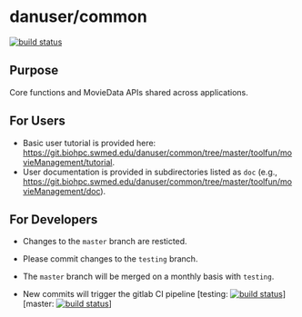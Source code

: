 # danuser/common
[![build status](https://git.biohpc.swmed.edu/danuser/common/badges/master/build.svg)](https://git.biohpc.swmed.edu/danuser/common/commits/master)

## Purpose
 Core functions and MovieData APIs shared across applications.

For Users
---------
+ Basic user tutorial is provided here: https://git.biohpc.swmed.edu/danuser/common/tree/master/toolfun/movieManagement/tutorial.
+ User documentation is provided in subdirectories listed as `doc` (e.g., https://git.biohpc.swmed.edu/danuser/common/tree/master/toolfun/movieManagement/doc).

For Developers
--------------
+ Changes to the `master` branch are resticted.  
+ Please commit changes to the `testing` branch. 
+ The `master` branch will be merged on a monthly basis with `testing`.

+ New commits will trigger the gitlab CI pipeline [testing: [![build status](https://git.biohpc.swmed.edu/danuser/common/badges/testing/build.svg)](https://git.biohpc.swmed.edu/danuser/common/commits/testing)]  [master: [![build status](https://git.biohpc.swmed.edu/danuser/common/badges/master/build.svg)](https://git.biohpc.swmed.edu/danuser/common/commits/master)]
